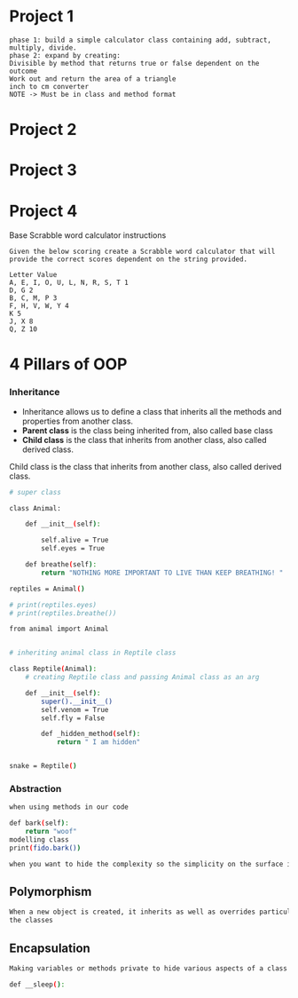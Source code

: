 # Project 1 
```
phase 1: build a simple calculator class containing add, subtract, multiply, divide.
phase 2: expand by creating:
Divisible by method that returns true or false dependent on the outcome
Work out and return the area of a triangle
inch to cm converter
NOTE -> Must be in class and method format
```
# Project 2 

# Project 3

# Project 4 
Base Scrabble word calculator instructions
```
Given the below scoring create a Scrabble word calculator that will provide the correct scores dependent on the string provided.

Letter Value
A, E, I, O, U, L, N, R, S, T 1
D, G 2
B, C, M, P 3
F, H, V, W, Y 4
K 5
J, X 8
Q, Z 10
```
# 4 Pillars of OOP

### Inheritance
* Inheritance allows us to define a class that inherits all the methods and properties from another class.
* **Parent class** is the class being inherited from, also called base class
* **Child class** is the class that inherits from another class, also called derived class.

Child class is the class that inherits from another class, also called derived class.
``` bash
# super class

class Animal:

    def __init__(self):

        self.alive = True
        self.eyes = True

    def breathe(self):
        return "NOTHING MORE IMPORTANT TO LIVE THAN KEEP BREATHING! "

reptiles = Animal()

# print(reptiles.eyes)
# print(reptiles.breathe())
```

``` bash
from animal import Animal


# inheriting animal class in Reptile class

class Reptile(Animal):
    # creating Reptile class and passing Animal class as an arg

    def __init__(self):
        super().__init__()
        self.venom = True
        self.fly = False

        def _hidden_method(self):
            return " I am hidden"


snake = Reptile()
```


### Abstraction
```bash 
when using methods in our code

def bark(self):
    return "woof"
modelling class 
print(fido.bark())

when you want to hide the complexity so the simplicity on the surface is simple in the child class
```


## Polymorphism
``` bash
When a new object is created, it inherits as well as overrides particular attributes or behaviour without affecting 
the classes 

```
## Encapsulation 
``` bash 
Making variables or methods private to hide various aspects of a class from  a user

def __sleep():
```